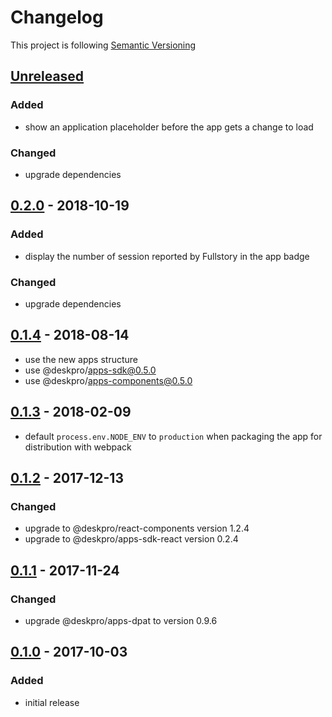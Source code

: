 # Changelog

This project is following [Semantic Versioning](http://semver.org)

## [Unreleased][]

### Added

 - show an application placeholder before the app gets a change to load

### Changed

 - upgrade dependencies

## [0.2.0][] - 2018-10-19

### Added

 - display the number of session reported by Fullstory in the app badge

### Changed

 - upgrade dependencies
 

## [0.1.4][] - 2018-08-14

 - use the new apps structure
 - use @deskpro/apps-sdk@0.5.0
 - use @deskpro/apps-components@0.5.0

## [0.1.3][] - 2018-02-09

 - default `process.env.NODE_ENV` to `production` when packaging the app for distribution with webpack  

## [0.1.2][] - 2017-12-13

### Changed  

 - upgrade to @deskpro/react-components version 1.2.4
 - upgrade to @deskpro/apps-sdk-react version 0.2.4

## [0.1.1][] - 2017-11-24

### Changed

- upgrade @deskpro/apps-dpat to version 0.9.6

## [0.1.0][] - 2017-10-03

### Added

 - initial release
 
[Unreleased]: https://github.com/DeskproApps/fullstory/compare/v0.2.0...HEAD
[0.2.0]: https://github.com/DeskproApps/fullstory/compare/v0.1.4...v0.2.0
[0.1.4]: https://github.com/DeskproApps/fullstory/compare/v0.1.3...v0.1.4
[0.1.3]: https://github.com/DeskproApps/fullstory/compare/v0.1.2...v0.1.3
[0.1.2]: https://github.com/DeskproApps/fullstory/compare/v0.1.1...v0.1.2
[0.1.1]: https://github.com/DeskproApps/fullstory/compare/v0.1.0...v0.1.1
[0.1.0]: https://github.com/DeskproApps/fullstory/compare/master...v0.1.0
